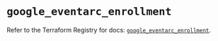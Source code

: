# `google_eventarc_enrollment`

Refer to the Terraform Registry for docs: [`google_eventarc_enrollment`](https://registry.terraform.io/providers/hashicorp/google/6.29.0/docs/resources/eventarc_enrollment).
